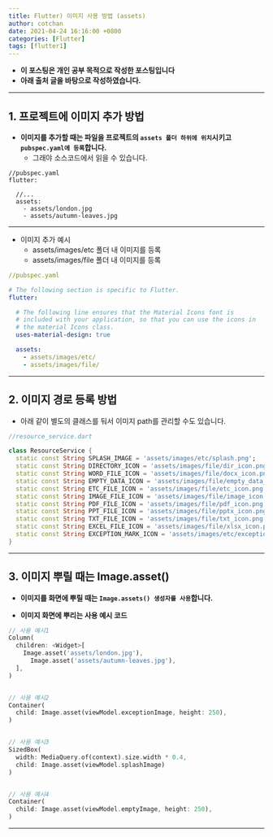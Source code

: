 ```yaml
---
title: Flutter) 이미지 사용 방법 (assets)
author: cotchan
date: 2021-04-24 16:16:00 +0800
categories: [Flutter]
tags: [flutter1]   
---
```


+ **이 포스팅은 개인 공부 목적으로 작성한 포스팅입니다**
+ **아래 출처 글을 바탕으로 작성하였습니다.**

---

## 1. 프로젝트에 이미지 추가 방법

+ **이미지를 추가할 때는 파일을 프로젝트의 `assets 폴더 하위에 위치`시키고 `pubspec.yaml에 등록`합니다.**
  + 그래야 소스코드에서 읽을 수 있습니다.

```
//pubspec.yaml
flutter:

  //...
  assets:
    - assets/london.jpg
    - assets/autumn-leaves.jpg
```

---

+ 이미지 추가 예시
  + assets/images/etc 폴더 내 이미지를 등록
  + assets/images/file 폴더 내 이미지를 등록

```yaml
//pubspec.yaml

# The following section is specific to Flutter.
flutter:

  # The following line ensures that the Material Icons font is
  # included with your application, so that you can use the icons in
  # the material Icons class.
  uses-material-design: true

  assets:
    - assets/images/etc/
    - assets/images/file/
```

---

## 2. 이미지 경로 등록 방법

+ 아래 같이 별도의 클래스를 둬서 이미지 path를 관리할 수도 있습니다. 

```dart
//resource_service.dart

class ResourceService {
  static const String SPLASH_IMAGE = 'assets/images/etc/splash.png';
  static const String DIRECTORY_ICON = 'assets/images/file/dir_icon.png';
  static const String WORD_FILE_ICON = 'assets/images/file/docx_icon.png';
  static const String EMPTY_DATA_ICON = 'assets/images/file/empty_data_icon.png';
  static const String ETC_FILE_ICON = 'assets/images/file/etc_icon.png';
  static const String IMAGE_FILE_ICON = 'assets/images/file/image_icon.png';
  static const String PDF_FILE_ICON = 'assets/images/file/pdf_icon.png';
  static const String PPT_FILE_ICON = 'assets/images/file/pptx_icon.png';
  static const String TXT_FILE_ICON = 'assets/images/file/txt_icon.png';
  static const String EXCEL_FILE_ICON = 'assets/images/file/xlsx_icon.png';
  static const String EXCEPTION_MARK_ICON = 'assets/images/etc/exception_mark.png';
}


```

---

## 3. 이미지 뿌릴 때는 Image.asset() 

+ **이미지를 화면에 뿌릴 때는 `Image.assets() 생성자를 사용`합니다.**

+ **이미지 화면에 뿌리는 사용 예시 코드**

```dart
// 사용 예시1
Column(
  children: <Widget>[
    Image.asset('assets/london.jpg'), 
      Image.asset('assets/autumn-leaves.jpg'),
  ],
)


// 사용 예시2
Container(
  child: Image.asset(viewModel.exceptionImage, height: 250),
)


// 사용 예시3
SizedBox(
  width: MediaQuery.of(context).size.width * 0.4,
  child: Image.asset(viewModel.splashImage)
)


// 사용 예시4
Container(
  child: Image.asset(viewModel.emptyImage, height: 250),
)
```

---
